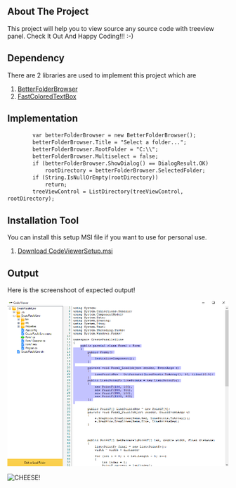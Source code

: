 <!-- ABOUT THE PROJECT -->
## About The Project
This project will help you to view source any source code with treeview panel. 
Check It Out And Happy Coding!!! 
:-)

## Dependency
There are 2 libraries are used to implement this project which are 
1. [BetterFolderBrowser](https://www.nuget.org/packages/BetterFolderBrowser/) 
2. [FastColoredTextBox](https://www.nuget.org/packages/FastColoredTextBox) 


## Implementation

            var betterFolderBrowser = new BetterFolderBrowser();
            betterFolderBrowser.Title = "Select a folder...";
            betterFolderBrowser.RootFolder = "C:\\";
            betterFolderBrowser.Multiselect = false;
            if (betterFolderBrowser.ShowDialog() == DialogResult.OK)
                rootDirectory = betterFolderBrowser.SelectedFolder;
            if (String.IsNullOrEmpty(rootDirectory))
                return;
            treeViewControl = ListDirectory(treeViewControl, rootDirectory);
            
            
## Installation Tool
You can install this setup MSI file if you want to use for personal use. 
1. [Download CodeViewerSetup.msi](https://github.com/ThanbirTamim/CodeViewer/raw/main/CodeViewerSetup/Release/CodeViewerSetup.msi) 


## Output
Here is the screenshoot of expected output!

![CHEESE!](test.png)

![CHEESE!](test.gif)
